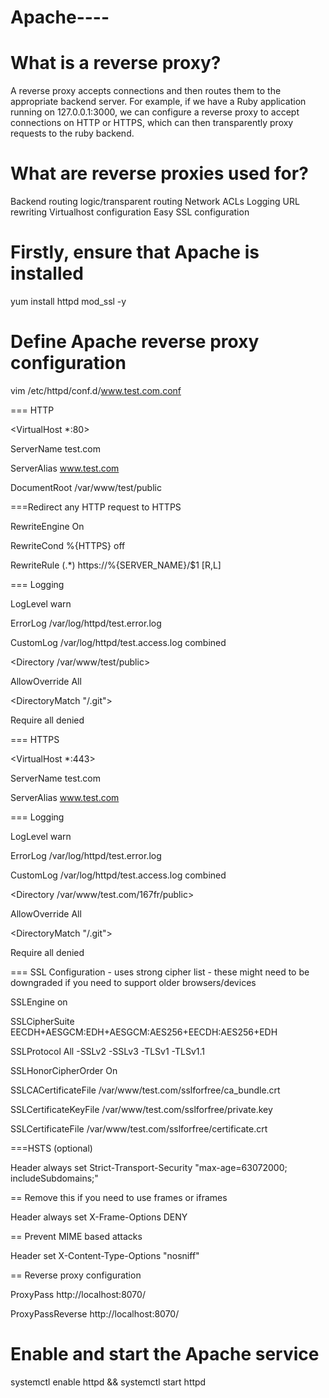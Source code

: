 # Apache----

# What is a reverse proxy?

A reverse proxy accepts connections and then routes them to the appropriate backend server. For example, if we have a Ruby application running on 127.0.0.1:3000, we can configure
a reverse proxy to accept connections on HTTP or HTTPS, which can then transparently proxy requests to the ruby backend.


# What are reverse proxies used for?

Backend routing logic/transparent routing
Network ACLs
Logging
URL rewriting
Virtualhost configuration
Easy SSL configuration

# Firstly, ensure that Apache is installed

yum install httpd mod_ssl -y

# Define Apache reverse proxy configuration

vim /etc/httpd/conf.d/www.test.com.conf


=== HTTP

<VirtualHost *:80>

  ServerName test.com

  ServerAlias www.test.com

  DocumentRoot /var/www/test/public

===Redirect any HTTP request to HTTPS

RewriteEngine On

RewriteCond %{HTTPS} off

RewriteRule (.*) https://%{SERVER_NAME}/$1 [R,L]

=== Logging

LogLevel warn

ErrorLog /var/log/httpd/test.error.log

CustomLog /var/log/httpd/test.access.log combined

<Directory /var/www/test/public>

AllowOverride All

</Directory>

<DirectoryMatch "/\.git">

Require all denied

</DirectoryMatch>

</VirtualHost>


=== HTTPS

<VirtualHost *:443>

 ServerName test.com

 ServerAlias www.test.com

=== Logging

LogLevel warn

ErrorLog /var/log/httpd/test.error.log

CustomLog /var/log/httpd/test.access.log combined

<Directory /var/www/test.com/167fr/public>

AllowOverride All


</Directory>

<DirectoryMatch "/\.git">

Require all denied

</DirectoryMatch>


=== SSL Configuration - uses strong cipher list - these might need to be downgraded if you need to support older browsers/devices

SSLEngine on

SSLCipherSuite EECDH+AESGCM:EDH+AESGCM:AES256+EECDH:AES256+EDH

SSLProtocol All -SSLv2 -SSLv3 -TLSv1 -TLSv1.1

SSLHonorCipherOrder On

SSLCACertificateFile  /var/www/test.com/sslforfree/ca_bundle.crt

SSLCertificateKeyFile /var/www/test.com/sslforfree/private.key

SSLCertificateFile /var/www/test.com/sslforfree/certificate.crt

===HSTS (optional)

Header always set Strict-Transport-Security "max-age=63072000; includeSubdomains;"

== Remove this if you need to use frames or iframes

Header always set X-Frame-Options DENY

== Prevent MIME based attacks

Header set X-Content-Type-Options "nosniff"

== Reverse proxy configuration

<Location />

ProxyPass http://localhost:8070/

ProxyPassReverse http://localhost:8070/

</Location>


</VirtualHost>

# Enable and start the Apache service

systemctl enable httpd && systemctl start httpd


